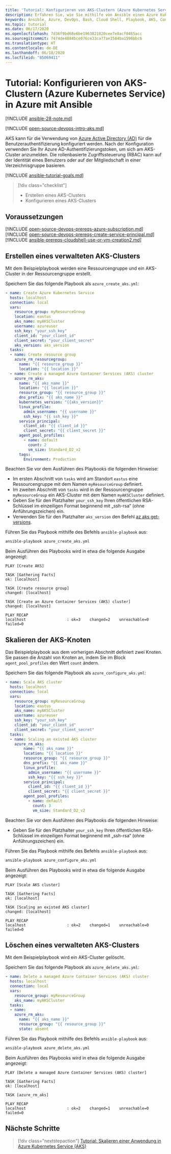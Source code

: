 ```yaml
---
title: 'Tutorial: Konfigurieren von AKS-Clustern (Azure Kubernetes Service) in Azure mithilfe von Ansible'
description: Erfahren Sie, wie Sie mithilfe von Ansible einen Azure Kubernetes Service-Cluster in Azure erstellen und verwalten können
keywords: Ansible, Azure, DevOps, Bash, Cloud Shell, Playbook, AKS, Container, Kubernetes
ms.topic: tutorial
ms.date: 06/17/2020
ms.openlocfilehash: 7d36f9bd68e6be1963821820cee7e8acf0465acc
ms.sourcegitcommit: 7474de4884bce076ce33ca77ae3584ba1598bbc6
ms.translationtype: HT
ms.contentlocale: de-DE
ms.lasthandoff: 06/18/2020
ms.locfileid: "85069411"
---
```

# <a name="tutorial-configure-azure-kubernetes-service-aks-clusters-in-azure-using-ansible"></a>Tutorial: Konfigurieren von AKS-Clustern (Azure Kubernetes Service) in Azure mit Ansible

[!INCLUDE [ansible-28-note.md](includes/ansible-28-note.md)]

[!INCLUDE [open-source-devops-intro-aks.md](../includes/open-source-devops-intro-aks.md)]

AKS kann für die Verwendung von [Azure Active Directory (AD)](/azure/active-directory/) für die Benutzerauthentifizierung konfiguriert werden. Nach der Konfiguration verwenden Sie Ihr Azure AD-Authentifizierungstoken, um sich am AKS-Cluster anzumelden. Die rollenbasierte Zugriffssteuerung (RBAC) kann auf der Identität eines Benutzers oder auf der Mitgliedschaft in einer Verzeichnisgruppe basieren.

[!INCLUDE [ansible-tutorial-goals.md](includes/ansible-tutorial-goals.md)]

> [!div class="checklist"]
>
> * Erstellen eines AKS-Clusters
> * Konfigurieren eines AKS-Clusters

## <a name="prerequisites"></a>Voraussetzungen

[!INCLUDE [open-source-devops-prereqs-azure-subscription.md](../includes/open-source-devops-prereqs-azure-subscription.md)]
[!INCLUDE [open-source-devops-prereqs-create-service-principal.md](../includes/open-source-devops-prereqs-create-service-principal.md)]
[!INCLUDE [ansible-prereqs-cloudshell-use-or-vm-creation2.md](includes/ansible-prereqs-cloudshell-use-or-vm-creation2.md)]

## <a name="create-a-managed-aks-cluster"></a>Erstellen eines verwalteten AKS-Clusters

Mit dem Beispielplaybook werden eine Ressourcengruppe und ein AKS-Cluster in der Ressourcengruppe erstellt.

Speichern Sie das folgende Playbook als `azure_create_aks.yml`:

```yml
- name: Create Azure Kubernetes Service
  hosts: localhost
  connection: local
  vars:
    resource_group: myResourceGroup
    location: eastus
    aks_name: myAKSCluster
    username: azureuser
    ssh_key: "your_ssh_key"
    client_id: "your_client_id"
    client_secret: "your_client_secret"
    aks_version: aks_version
  tasks:
  - name: Create resource group
    azure_rm_resourcegroup:
      name: "{{ resource_group }}"
      location: "{{ location }}"
  - name: Create a managed Azure Container Services (AKS) cluster
    azure_rm_aks:
      name: "{{ aks_name }}"
      location: "{{ location }}"
      resource_group: "{{ resource_group }}"
      dns_prefix: "{{ aks_name }}"
      kubernetes_version: "{{aks_version}}"
      linux_profile:
        admin_username: "{{ username }}"
        ssh_key: "{{ ssh_key }}"
      service_principal:
        client_id: "{{ client_id }}"
        client_secret: "{{ client_secret }}"
      agent_pool_profiles:
        - name: default
          count: 2
          vm_size: Standard_D2_v2
      tags:
        Environment: Production
```

Beachten Sie vor dem Ausführen des Playbooks die folgenden Hinweise:

- Im ersten Abschnitt von `tasks` wird am Standort `eastus` eine Ressourcengruppe mit dem Namen `myResourceGroup` definiert.
- Im zweiten Abschnitt von `tasks` wird in der Ressourcengruppe `myResourceGroup` ein AKS-Cluster mit dem Namen `myAKSCluster` definiert.
- Geben Sie für den Platzhalter `your_ssh_key` Ihren öffentlichen RSA-Schlüssel im einzeiligen Format beginnend mit „ssh-rsa“ (ohne Anführungszeichen) ein.
- Verwenden Sie für den Platzhalter `aks_version` den Befehl [az aks get-versions](/cli/azure/aks?view=azure-cli-latest#az-aks-get-versions).

Führen Sie das Playbook mithilfe des Befehls `ansible-playbook` aus:

```bash
ansible-playbook azure_create_aks.yml
```

Beim Ausführen des Playbooks wird in etwa die folgende Ausgabe angezeigt:

```Output
PLAY [Create AKS] 

TASK [Gathering Facts] 
ok: [localhost]

TASK [Create resource group] 
changed: [localhost]

TASK [Create an Azure Container Services (AKS) cluster] 
changed: [localhost]

PLAY RECAP 
localhost                  : ok=3    changed=2    unreachable=0    failed=0
```

## <a name="scale-aks-nodes"></a>Skalieren der AKS-Knoten

Das Beispielplaybook aus dem vorherigen Abschnitt definiert zwei Knoten. Sie passen die Anzahl von Knoten an, indem Sie im Block `agent_pool_profiles` den Wert `count` ändern.

Speichern Sie das folgende Playbook als `azure_configure_aks.yml`:

```yml
- name: Scale AKS cluster
  hosts: localhost
  connection: local
  vars:
    resource_group: myResourceGroup
    location: eastus
    aks_name: myAKSCluster
    username: azureuser
    ssh_key: "your_ssh_key"
    client_id: "your_client_id"
    client_secret: "your_client_secret"
  tasks:
  - name: Scaling an existed AKS cluster
    azure_rm_aks:
        name: "{{ aks_name }}"
        location: "{{ location }}"
        resource_group: "{{ resource_group }}"
        dns_prefix: "{{ aks_name }}"
        linux_profile:
          admin_username: "{{ username }}"
          ssh_key: "{{ ssh_key }}"
        service_principal:
          client_id: "{{ client_id }}"
          client_secret: "{{ client_secret }}"
        agent_pool_profiles:
          - name: default
            count: 3
            vm_size: Standard_D2_v2
```

Beachten Sie vor dem Ausführen des Playbooks die folgenden Hinweise:

- Geben Sie für den Platzhalter `your_ssh_key` Ihren öffentlichen RSA-Schlüssel im einzeiligen Format beginnend mit „ssh-rsa“ (ohne Anführungszeichen) ein.

Führen Sie das Playbook mithilfe des Befehls `ansible-playbook` aus:

```bash
ansible-playbook azure_configure_aks.yml
```

Beim Ausführen des Playbooks wird in etwa die folgende Ausgabe angezeigt:

```Output
PLAY [Scale AKS cluster] 

TASK [Gathering Facts] 
ok: [localhost]

TASK [Scaling an existed AKS cluster] 
changed: [localhost]

PLAY RECAP 
localhost                  : ok=2    changed=1    unreachable=0    failed=0
```

## <a name="delete-a-managed-aks-cluster"></a>Löschen eines verwalteten AKS-Clusters

Mit dem Beispielplaybook wird ein AKS-Cluster gelöscht.

Speichern Sie das folgende Playbook als `azure_delete_aks.yml`:


```yml
- name: Delete a managed Azure Container Services (AKS) cluster
  hosts: localhost
  connection: local
  vars:
    resource_group: myResourceGroup
    aks_name: myAKSCluster
  tasks:
  - name:
    azure_rm_aks:
      name: "{{ aks_name }}"
      resource_group: "{{ resource_group }}"
      state: absent
  ```

Führen Sie das Playbook mithilfe des Befehls `ansible-playbook` aus:

```bash
ansible-playbook azure_delete_aks.yml
```

Beim Ausführen des Playbooks wird in etwa die folgende Ausgabe angezeigt:

```Output
PLAY [Delete a managed Azure Container Services (AKS) cluster] 

TASK [Gathering Facts] 
ok: [localhost]

TASK [azure_rm_aks] 

PLAY RECAP 
localhost                  : ok=2    changed=1    unreachable=0    failed=0
```

## <a name="next-steps"></a>Nächste Schritte

> [!div class="nextstepaction"]
> [Tutorial: Skalieren einer Anwendung in Azure Kubernetes Service (AKS)](/azure/aks/tutorial-kubernetes-scale)
